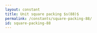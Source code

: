 ```yaml
---
layout: constant
title: Unit square packing $s(88)$
permalink: /constants/square-packing-88/
id: square-packing-88
---
```

